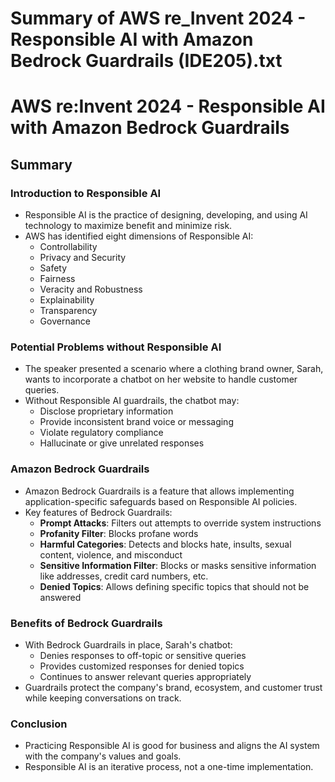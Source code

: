 # Summary of AWS re_Invent 2024 - Responsible AI with Amazon Bedrock Guardrails (IDE205).txt

# AWS re:Invent 2024 - Responsible AI with Amazon Bedrock Guardrails

## Summary

### Introduction to Responsible AI
- Responsible AI is the practice of designing, developing, and using AI technology to maximize benefit and minimize risk.
- AWS has identified eight dimensions of Responsible AI:
  - Controllability
  - Privacy and Security
  - Safety
  - Fairness
  - Veracity and Robustness
  - Explainability
  - Transparency
  - Governance

### Potential Problems without Responsible AI
- The speaker presented a scenario where a clothing brand owner, Sarah, wants to incorporate a chatbot on her website to handle customer queries.
- Without Responsible AI guardrails, the chatbot may:
  - Disclose proprietary information
  - Provide inconsistent brand voice or messaging
  - Violate regulatory compliance
  - Hallucinate or give unrelated responses

### Amazon Bedrock Guardrails
- Amazon Bedrock Guardrails is a feature that allows implementing application-specific safeguards based on Responsible AI policies.
- Key features of Bedrock Guardrails:
  - **Prompt Attacks**: Filters out attempts to override system instructions
  - **Profanity Filter**: Blocks profane words
  - **Harmful Categories**: Detects and blocks hate, insults, sexual content, violence, and misconduct
  - **Sensitive Information Filter**: Blocks or masks sensitive information like addresses, credit card numbers, etc.
  - **Denied Topics**: Allows defining specific topics that should not be answered

### Benefits of Bedrock Guardrails
- With Bedrock Guardrails in place, Sarah's chatbot:
  - Denies responses to off-topic or sensitive queries
  - Provides customized responses for denied topics
  - Continues to answer relevant queries appropriately
- Guardrails protect the company's brand, ecosystem, and customer trust while keeping conversations on track.

### Conclusion
- Practicing Responsible AI is good for business and aligns the AI system with the company's values and goals.
- Responsible AI is an iterative process, not a one-time implementation.
